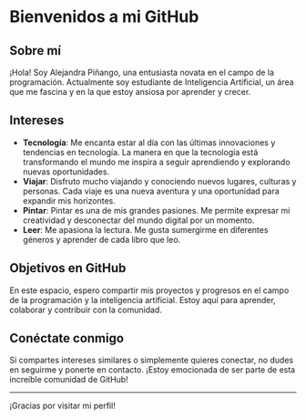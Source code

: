 # Bienvenidos a mi GitHub

## Sobre mí

¡Hola! Soy Alejandra Piñango, una entusiasta novata en el campo de la programación. Actualmente soy estudiante de Inteligencia Artificial, un área que me fascina y en la que estoy ansiosa por aprender y crecer.

## Intereses

- **Tecnología**: Me encanta estar al día con las últimas innovaciones y tendencias en tecnología. La manera en que la tecnología está transformando el mundo me inspira a seguir aprendiendo y explorando nuevas oportunidades.
- **Viajar**: Disfruto mucho viajando y conociendo nuevos lugares, culturas y personas. Cada viaje es una nueva aventura y una oportunidad para expandir mis horizontes.
- **Pintar**: Pintar es una de mis grandes pasiones. Me permite expresar mi creatividad y desconectar del mundo digital por un momento.
- **Leer**: Me apasiona la lectura. Me gusta sumergirme en diferentes géneros y aprender de cada libro que leo.

## Objetivos en GitHub

En este espacio, espero compartir mis proyectos y progresos en el campo de la programación y la inteligencia artificial. Estoy aquí para aprender, colaborar y contribuir con la comunidad.

## Conéctate conmigo

Si compartes intereses similares o simplemente quieres conectar, no dudes en seguirme y ponerte en contacto. ¡Estoy emocionada de ser parte de esta increíble comunidad de GitHub!

---

¡Gracias por visitar mi perfil!


